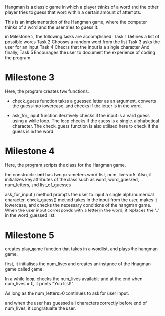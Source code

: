 Hangman is a classic game in which a player thinks of a word and the other player tries to guess that word within a certain amount of attempts.

This is an implementation of the Hangman game, where the computer thinks of a word and the user tries to guess it.

in Milestone 2, the following tasks are accomplished:
Task 1 Defines a list of possible words
Task 2 Chooses a random word from the list 
Task 3 asks the user for an input
Task 4 Checks that the input is a single character
And finally, Task 5 Encourages the user to document the experience of coding the program

# Milestone 3
Here, the program creates two functions. 
- check_guess function takes a guessed letter as an argument, converts the guess into lowercase,  and checks if the letter is in the word. 

- ask_for_input function iteratively checks if the input is a valid guess using a while loop. The loop checks if the guess is a single, alphabetical character. The check_guess function is also utilised here to check if the guess is in the word. 

# Milestone 4
Here, the program scripts the class for the Hangman game.

the constructor __init__ has two parameters word_list, num_lives = 5. Also, it initializes key attributes of the class such as word, word_guessed, num_letters, and list_of_guesses

ask_for_input() method prompts the user to input a single alphanumerical character. 
check_guess() method takes in the input from the user, makes it lowercase, and checks the necessary conditions of the hangman game. When the user input corresponds with a letter in the word, it replaces the '_' in the word_guessed list. 

# Milestone 5
creates play_game function that takes in a wordlist, and plays the hangman game. 

first, it initialises the num_lives and creates an instance of the Hnagman game called game. 

In a while loop, checks the num_lives available and at the end when num_lives = 0, it prints "You lost!"

As long as the num_letters>0 continues to ask for user input. 

and when the user has guessed all characters correctly before end of num_lives, it congratualte the user. 
